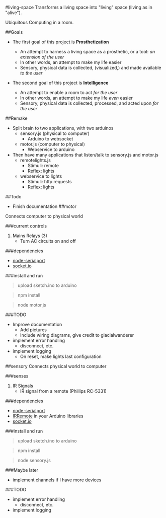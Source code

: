 #living-space
Transforms a living space into "living" space (living as in "alive").

Ubiquitous Computing in a room.


##Goals
- The first goal of this project is __Prosthetization__
	- An attempt to harness a living space as a prosthetic, or a tool: _an extension of the user_
	- In other words, an attempt to make my life easier
	- Sensory, physical data is collected, (visualized,) and made available _to the user_

- The second goal of this project is __Intelligence__
	- An attempt to enable a room to act _for the user_
	- In other words, an attempt to make my life _even_ easier
	- Sensory, physical data is collected, processed, and acted upon _for the user_


##Remake
 - Split brain to two applications, with two arduinos
 	- sensory.js (physical to computer)
		- Arduino to websocket
	- motor.js (computer to physical)
		- Webservice to arduino
 - Then have many applications that listen/talk to sensory.js and motor.js
 	- remotelights.js
 		- Stimuli: remote
		- Reflex: lights
	- webservice to lights
		- Stimuli: http requests
		- Reflex: lights

##Todo
- Finish documentation
##motor

Connects computer to physical world

###current controls
1. Mains Relays (3)
	- Turn AC circuits on and off
	

###dependencies
- [node-serialport](https://github.com/voodootikigod/node-serialport)
- [socket.io](http://socket.io/)

###install and run
> upload sketch.ino to arduino

> npm install

> node motor.js

###TODO
 - Improve documentation
	 - Add pictures
	 - Include wiring diagrams, give credit to glacialwanderer
 - implement error handling
 	- disconnect, etc.
 - implement logging
 	- On reset, make lights last configuration

##sensory
Connects physical world to computer

###senses
1. IR Signals
	- IR signal from a remote (Phillips RC-5331)

###dependencies
- [node-serialport](https://github.com/voodootikigod/node-serialport)
- [IRRemote](https://github.com/shirriff/Arduino-IRremote) in your Arduino libraries
- [socket.io](http://socket.io/)


###install and run
> upload sketch.ino to arduino

> npm install

> node sensory.js

###Maybe later
 - implement channels if I have more devices

###TODO
 - implement error handling
 	- disconnect, etc.
 - implement logging


